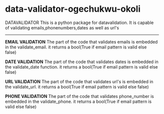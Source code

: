 ﻿# data-validator-ogechukwu-okoli
 DATAVALIDATOR
This is a python package for datavalidation. It is capable of validating emails,phonenumbers,dates as well as url's
____________________________________________________________________________________________________________________
**EMAIL VALIDATION**
The part of the code that validates emails is embedded in the validate_email.
it returns a bool(True if email pattern is valid else false)


**DATE VALIDATION**
The part of the code that validates dates is embedded in the validate_date function.
it returns a bool(True if email pattern is valid else false)


**URL VALIDATION**
The part of the code that validates url's is embedded in the validate_url.
it returns a bool(True if email pattern is valid else false)


**PHONE VALIDATION**
The part of the code that validates phone_number is embedded in the validate_phone.
it returns a bool(True if email pattern is valid else false)


